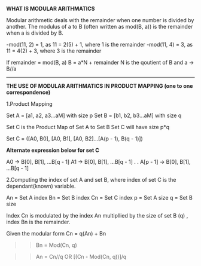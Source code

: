 **WHAT IS MODULAR ARITHMATICS**

Modular arithmetic deals with the remainder when one number is divided by another. The modulus of a to B (often written as mod(B, a)) is the remainder when a is divided by B.

-mod(11, 2) = 1, as 11 = 2(5) + 1, where 1 is the remainder
-mod(11, 4) = 3, as 11 = 4(2) + 3, where 3 is the remainder

If remainder = mod(B, a)
B =  a*N + remainder
N is the qoutient of B and a -> B//a
_____________________________________________________________

**THE USE OF MODULAR ARITHMATICS IN PRODUCT MAPPING (one to one correspondence)**

1.Product Mapping

Set A = [a1, a2, a3...aM] with size p
Set B = [b1, b2, b3...aM] with size q

Set C is the Product Map of Set A to Set B
Set C will have  size p*q

Set C = ([A0, B0], [A0, B1], [A0, B2]...[A(p - 1), B(q - 1)])

**Alternate expression below for set C**

A0 -> B[0], B[1], ...B[q - 1]
A1 -> B[0], B[1], ...B[q - 1]
.
.
A[p - 1] -> B[0], B[1], ...B[q - 1]


2.Computing the index of set A and set B, where index of set C is the dependant(known) variable.

An = Set A index
Bn = Set B index
Cn = Set C index
p = Set A size
q = Set B size 

Index Cn is modulated by the index An multipllied by the size of set B (q) , index Bn is the remainder.

Given the modular form Cn = q(An) + Bn

>>Bn = Mod(Cn, q)

>>An = Cn//q OR [(Cn - Mod(Cn, q))]/q






